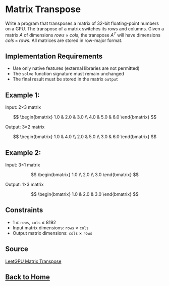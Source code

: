 # **Matrix Transpose**

Write a program that transposes a matrix of 32-bit floating-point numbers on a GPU. The transpose of a matrix switches its rows and columns. Given a matrix $A$ of dimensions $rows \times cols$, the transpose $A^T$  will have dimensions $cols \times rows$. All matrices are stored in row-major format.


## **Implementation Requirements**

- Use only native features (external libraries are not permitted)
- The `solve` function signature must remain unchanged
- The final result must be stored in the matrix `output`


## **Example 1:**

Input: 2×3 matrix

$$
\begin{bmatrix}
1.0 & 2.0 & 3.0 \\
4.0 & 5.0 & 6.0
\end{bmatrix}
$$


Output: 3×2 matrix

$$
\begin{bmatrix}
1.0 & 4.0 \\
2.0 & 5.0 \\
3.0 & 6.0
\end{bmatrix}
$$


## **Example 2:**

Input: 3×1 matrix

$$
\begin{bmatrix}
1.0 \\
2.0 \\
3.0
\end{bmatrix}
$$


Output: 1×3 matrix

$$
\begin{bmatrix}
1.0 & 2.0 & 3.0
\end{bmatrix}
$$


## **Constraints**

- 1 ≤ `rows`, `cols` ≤ 8192
- Input matrix dimensions: `rows` × `cols`
- Output matrix dimensions: `cols` × `rows`


## Source

[LeetGPU Matrix Transpose](https://leetgpu.com/challenges/matrix-transpose)


## **[Back to Home](././)**

